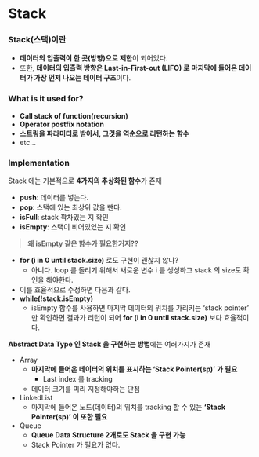 # Stack

### Stack(스택)이란

- **데이터의 입출력이 한 곳(방향)으로 제한**이 되어있다.
- 또한, **데이터의 입출력 방향은 Last-in-First-out (LIFO) 로 마지막에 들어온 데이터가 가장 먼저 나오는 데이터 구조**이다.

### **What is it used for?**

- **Call stack of function(recursion)**
- **Operator postfix notation**
- **스트링을 파라미터로 받아서, 그것을 역순으로 리턴하는 함수**
- etc…

### Implementation

Stack 에는 기본적으로 **4가지의 추상화된 함수**가 존재

- **push**: 데이터를 넣는다.
- **pop**: 스택에 있는 최상위 값을 뺀다.
- **isFull**: stack 꽉차있는 지 확인
- **isEmpty**: 스택이 비어있있는 지 확인

> **왜 isEmpty 같은 함수가 필요한거지??**
> 
- **for (i in 0 until stack.size)** 로도 구현이 괜찮지 않나?
    - 아니다. loop 를 돌리기 위해서 새로운 변수 i 를 생성하고 stack 의 size도 확인을 해야한다.
- 이를 효율적으로 수정하면 다음과 같다.
- **while(!stack.isEmpty)**
    - isEmpty 함수를 사용하면 마지막 데이터의 위치를 가리키는 ‘stack pointer’ 만 확인하면 결과가 리턴이 되어 **for (i in 0 until stack.size)** 보다 효율적이다.

**Abstract Data Type 인 Stack 을 구현하는 방법**에는 여러가지가 존재

- Array
    - **마지막에 들어온 데이터의 위치를 표시하는 ‘Stack Pointer(sp)’ 가 필요**
        - Last index 를 tracking
    - 데이터 크기를 미리 지정해야하는 단점
- LinkedList
    - 마지막에 들어온 노드(데이터)의 위치를 tracking 할 수 있는 **‘Stack Pointer(sp)’ 이 또한 필요**
- Queue
    - **Queue Data Structure 2개로도 Stack 을 구현 가능**
    - Stack Pointer 가 필요가 없다.